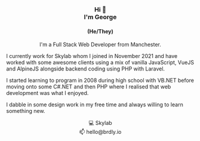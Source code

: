 <h3 align="center">Hi 👋<br>I'm George</h3>
<h4 align="center">(He/They)</h4>

<p align="center">
I'm a Full Stack Web Developer from Manchester.

I currently work for Skylab whom I joined in November 2021 and have worked with some awesome clients using a mix of vanilla JavaScript, VueJS and AlpineJS alongside backend coding using PHP with Laravel.

I started learning to program in 2008 during high school with VB.NET before moving onto some C#.NET and then PHP where I realised that web development was what I enjoyed.

I dabble in some design work in my free time and always willing to learn something new.
</p>

<p align="center">
  💻 Skylab<br/>
  📫 hello@brdly.io<br/>
</p>
